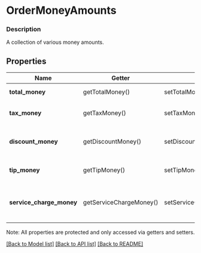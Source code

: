 # OrderMoneyAmounts

### Description

A collection of various money amounts.

## Properties
Name | Getter | Setter | Type | Description | Notes
------------ | ------------- | ------------- | ------------- | ------------- | -------------
**total_money** | getTotalMoney() | setTotalMoney($value) | [**\SquareConnect\Model\Money**](Money.md) | Total money. | [optional] 
**tax_money** | getTaxMoney() | setTaxMoney($value) | [**\SquareConnect\Model\Money**](Money.md) | Money associated with taxes. | [optional] 
**discount_money** | getDiscountMoney() | setDiscountMoney($value) | [**\SquareConnect\Model\Money**](Money.md) | Money associated with discounts. | [optional] 
**tip_money** | getTipMoney() | setTipMoney($value) | [**\SquareConnect\Model\Money**](Money.md) | Money associated with tips. | [optional] 
**service_charge_money** | getServiceChargeMoney() | setServiceChargeMoney($value) | [**\SquareConnect\Model\Money**](Money.md) | Money associated with service charges. | [optional] 

Note: All properties are protected and only accessed via getters and setters.

[[Back to Model list]](../../README.md#documentation-for-models) [[Back to API list]](../../README.md#documentation-for-api-endpoints) [[Back to README]](../../README.md)

